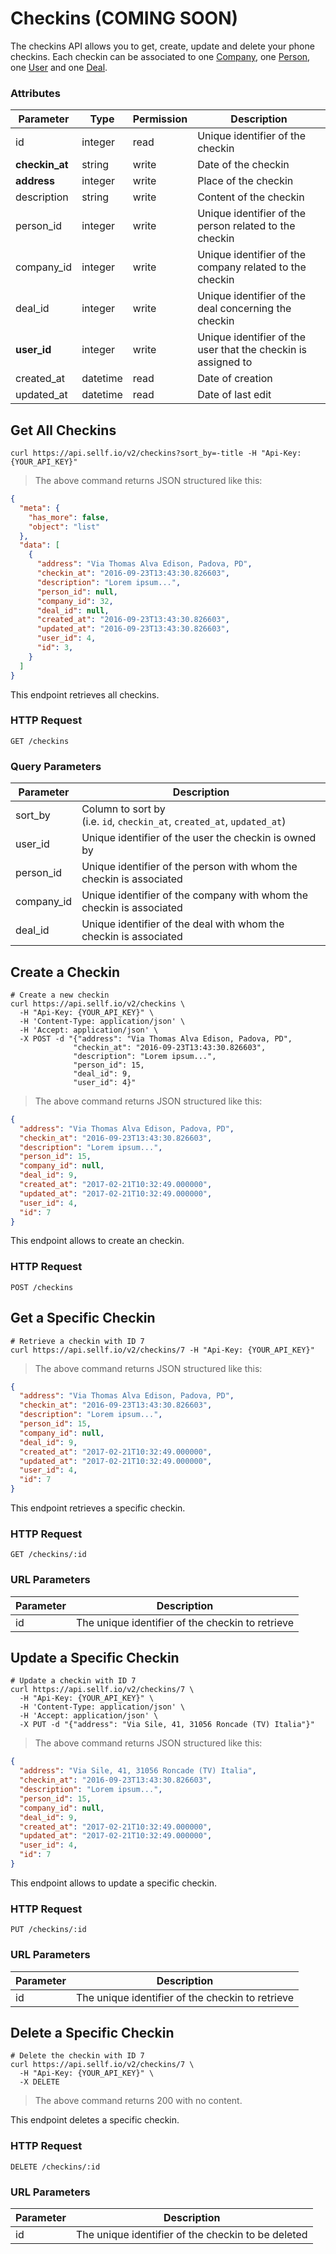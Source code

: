 # <a name="checkins"></a>Checkins (COMING SOON)

The checkins API allows you to get, create, update and delete your phone checkins. Each checkin can be associated to one [Company](#companies), one [Person](#people), one [User](#users) and one [Deal](#deals).

### Attributes

Parameter | Type | Permission | Description
--------- | ------- | ------- | -----------
id | integer | read | Unique identifier of the checkin
**checkin_at** | string | write | Date of the checkin
**address** | integer | write | Place of the checkin
description | string | write | Content of the checkin
person_id | integer | write | Unique identifier of the person related to the checkin
company_id | integer | write | Unique identifier of the company related to the checkin
deal_id | integer | write | Unique identifier of the deal concerning the checkin
**user_id** | integer | write | Unique identifier of the user that the checkin is assigned to
created_at | datetime | read | Date of creation
updated_at | datetime | read | Date of last edit


## Get All Checkins

```shell
curl https://api.sellf.io/v2/checkins?sort_by=-title -H "Api-Key: {YOUR_API_KEY}"
```

> The above command returns JSON structured like this:

```json
{
  "meta": {
    "has_more": false,
    "object": "list"
  },
  "data": [
    {
      "address": "Via Thomas Alva Edison, Padova, PD",
      "checkin_at": "2016-09-23T13:43:30.826603",
      "description": "Lorem ipsum...",
      "person_id": null,
      "company_id": 32,
      "deal_id": null,
      "created_at": "2016-09-23T13:43:30.826603",
      "updated_at": "2016-09-23T13:43:30.826603",
      "user_id": 4,
      "id": 3,
    }
  ]
}
```

This endpoint retrieves all checkins.

### HTTP Request

`GET /checkins`

### Query Parameters

Parameter| Description
--------- | -----------
sort_by | Column to sort by <br> (i.e. `id`, `checkin_at`, `created_at`, `updated_at`)
user_id | Unique identifier of the user the checkin is owned by
person_id | Unique identifier of the person with whom the checkin is associated
company_id | Unique identifier of the company with whom the checkin is associated
deal_id | Unique identifier of the deal with whom the checkin is associated




## Create a Checkin

```shell
# Create a new checkin
curl https://api.sellf.io/v2/checkins \
  -H "Api-Key: {YOUR_API_KEY}" \
  -H 'Content-Type: application/json' \
  -H 'Accept: application/json' \
  -X POST -d "{"address": "Via Thomas Alva Edison, Padova, PD",
              "checkin_at": "2016-09-23T13:43:30.826603",
              "description": "Lorem ipsum...",
              "person_id": 15,
              "deal_id": 9,
              "user_id": 4}"
```

> The above command returns JSON structured like this:

```json
{
  "address": "Via Thomas Alva Edison, Padova, PD",
  "checkin_at": "2016-09-23T13:43:30.826603",
  "description": "Lorem ipsum...",
  "person_id": 15,
  "company_id": null,
  "deal_id": 9,
  "created_at": "2017-02-21T10:32:49.000000",
  "updated_at": "2017-02-21T10:32:49.000000",
  "user_id": 4,
  "id": 7
}
```

This endpoint allows to create an checkin.

### HTTP Request

`POST /checkins`




## Get a Specific Checkin

```shell
# Retrieve a checkin with ID 7
curl https://api.sellf.io/v2/checkins/7 -H "Api-Key: {YOUR_API_KEY}"
```

> The above command returns JSON structured like this:

```json
{
  "address": "Via Thomas Alva Edison, Padova, PD",
  "checkin_at": "2016-09-23T13:43:30.826603",
  "description": "Lorem ipsum...",
  "person_id": 15,
  "company_id": null,
  "deal_id": 9,
  "created_at": "2017-02-21T10:32:49.000000",
  "updated_at": "2017-02-21T10:32:49.000000",
  "user_id": 4,
  "id": 7
}
```

This endpoint retrieves a specific checkin.

### HTTP Request

`GET /checkins/:id`

### URL Parameters

Parameter | Description
--------- | -----------
id | The unique identifier of the checkin to retrieve




## Update a Specific Checkin

```shell
# Update a checkin with ID 7
curl https://api.sellf.io/v2/checkins/7 \
  -H "Api-Key: {YOUR_API_KEY}" \
  -H 'Content-Type: application/json' \
  -H 'Accept: application/json' \
  -X PUT -d "{"address": "Via Sile, 41, 31056 Roncade (TV) Italia"}"
```

> The above command returns JSON structured like this:

```json
{
  "address": "Via Sile, 41, 31056 Roncade (TV) Italia",
  "checkin_at": "2016-09-23T13:43:30.826603",
  "description": "Lorem ipsum...",
  "person_id": 15,
  "company_id": null,
  "deal_id": 9,
  "created_at": "2017-02-21T10:32:49.000000",
  "updated_at": "2017-02-21T10:32:49.000000",
  "user_id": 4,
  "id": 7
}
```

This endpoint allows to update a specific checkin.

### HTTP Request

`PUT /checkins/:id`

### URL Parameters

Parameter | Description
--------- | -----------
id | The unique identifier of the checkin to retrieve




## Delete a Specific Checkin

```shell
# Delete the checkin with ID 7
curl https://api.sellf.io/v2/checkins/7 \
  -H "Api-Key: {YOUR_API_KEY}" \
  -X DELETE
```

> The above command returns 200 with no content.

This endpoint deletes a specific checkin.


### HTTP Request

`DELETE /checkins/:id`

### URL Parameters

Parameter | Description
--------- | -----------
id | The unique identifier of the checkin to be deleted